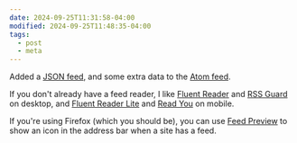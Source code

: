 ```yaml
---
date: 2024-09-25T11:31:58-04:00
modified: 2024-09-25T11:48:35-04:00
tags:
  - post
  - meta
---
```


Added a [JSON feed](/feed.json), and some extra data to the [Atom feed](/feed.xml).

If you don't already have a feed reader, I like [Fluent Reader](https://github.com/yang991178/fluent-reader) and [RSS Guard](https://github.com/martinrotter/rssguard) on desktop, and [Fluent Reader Lite](https://github.com/yang991178/fluent-reader-lite) and [Read You](https://github.com/Ashinch/ReadYou) on mobile.

If you're using Firefox (which you should be), you can use [Feed Preview](https://code.guido-berhoerster.org/addons/firefox-addons/feed-preview/) to show an icon in the address bar when a site has a feed.
